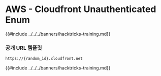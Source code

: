 # AWS - Cloudfront Unauthenticated Enum

{{#include ../../../banners/hacktricks-training.md}}

### 공개 URL 템플릿
```
https://{random_id}.cloudfront.net
```
{{#include ../../../banners/hacktricks-training.md}}
